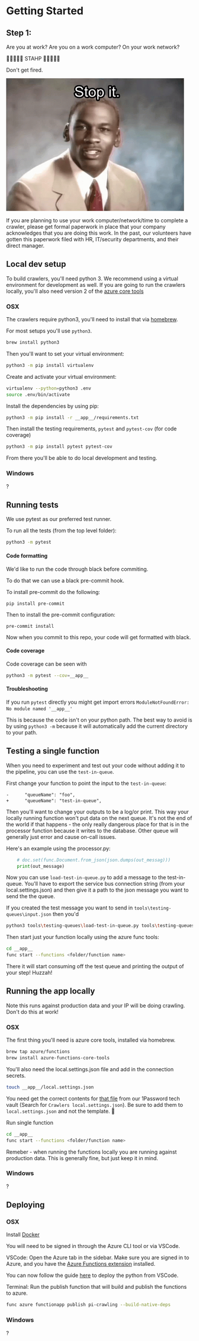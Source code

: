 # Getting Started

## Step 1:

Are you at work? Are you on a work computer? On your work network?

🛑🛑🛑🛑🛑 STAHP 🛑🛑🛑🛑🛑

Don't get fired.

![mj](./imgs/stahp.gif)

If you are planning to use your work computer/network/time to complete a crawler, please get formal paperwork in place that your company acknowledges that you are doing this work. In the past, our volunteers have gotten this paperwork filed with HR, IT/security departments, and their direct manager.

## Local dev setup

To build crawlers, you'll need python 3. We recommend using a virtual environment for development as well. If you are going to run the crawlers locally, you'll also need version 2 of the [azure core tools](https://docs.microsoft.com/en-us/azure/azure-functions/functions-run-local)

### OSX

The crawlers require python3, you'll need to install that via [homebrew](https://brew.sh/).

For most setups you'll use `python3`.

```bash
brew install python3
```

Then you'll want to set your virtual environment:

```bash
python3 -m pip install virtualenv
```

Create and activate your virtual environment:

```bash
virtualenv --python=python3 .env
source .env/bin/activate
```

Install the dependencies by using pip:

```bash
python3 -m pip install -r __app__/requirements.txt
```

Then install the testing requirements, `pytest` and `pytest-cov` (for code coverage)

```bash
python3 -m pip install pytest pytest-cov
```

From there you'll be able to do local development and testing.

### Windows

?

## Running tests

We use pytest as our preferred test runner.

To run all the tests (from the top level folder):

```bash
python3 -m pytest
```

#### Code formatting

We'd like to run the code through black before commiting.

To do that we can use a black pre-commit hook.

To install pre-commit do the following:

```
pip install pre-commit
```

Then to install the pre-commit configuration:

```
pre-commit install
```

Now when you commit to this repo, your code will get formatted with black.

#### Code coverage

Code coverage can be seen with

```bash
python3 -m pytest --cov=__app__
```

#### Troubleshooting

If you run `pytest` directly you might get import errors `ModuleNotFoundError: No module named '__app__'`

This is because the code isn't on your python path. The best way to avoid is by using `python3 -m` because it will automatically add the current directory to your path.

## Testing a single function

When you need to experiment and test out your code without adding it to the pipeline, you can use the `test-in-queue`.

First change your function to point the input to the `test-in-queue`:

```git
-      "queueName": "foo",
+      "queueName": "test-in-queue",
```

Then you'll want to change your outputs to be a log/or print. This way your locally running function won't put data on the next queue. It's not the end of the world if that happens - the only really dangerous place for that is in the processor function because it writes to the database. Other queue will generally just error and cause on-call issues.

Here's an example using the processor.py:

```python
    # doc.set(func.Document.from_json(json.dumps(out_messag)))
    print(out_message)
```

Now you can use `load-test-in-queue.py` to add a message to the test-in-queue. You'll have to export the service bus connection string (from your local.settings.json) and then give it a path to the json message you want to send the the queue.

If you created the test message you want to send in `tools\testing-queues\input.json` then you'd

```bash
python3 tools\testing-queues\load-test-in-queue.py tools\testing-queues\input.json
```

Then start just your function locally using the azure func tools:

```bash
cd __app__
func start --functions <folder/function name>
```

There it will start consuming off the test queue and printing the output of your step! Huzzah!

## Running the app locally

Note this runs against production data and your IP will be doing crawling. Don't do this at work!

### OSX

The first thing you'll need is azure core tools, installed via homebrew.

```bash
brew tap azure/functions
brew install azure-functions-core-tools
```

You'll also need the local.settings.json file and add in the connection secrets.

```bash
touch __app__/local.settings.json
```

You need get the correct contents for [that file](https://seattleagainstslavery.1password.com/vaults/w7thy5yzefbs2ktmljr3hapjde/allitems/iiwajonqqvhgramy5yksmdyiba) from our 1Password tech vault (Search for `Crawlers local.settings.json`). Be sure to add them to `local.settings.json` and not the template. 🙂

Run single function

```bash
cd __app__
func start --functions <folder/function name>
```

Remeber - when running the functions locally you are running against production data. This is generally fine, but just keep it in mind.

### Windows

?

## Deploying

### OSX

Install [Docker](https://docs.docker.com/docker-for-mac/install/)

You will need to be signed in through the Azure CLI tool or via VSCode.

VSCode:
Open the Azure tab in the sidebar. Make sure you are signed in to Azure, and you have the [Azure Functions extension](https://marketplace.visualstudio.com/items?itemName=ms-azuretools.vscode-azurefunctions) installed.

You can now follow the guide [here](https://docs.microsoft.com/en-us/azure/developer/python/tutorial-vs-code-serverless-python-05) to deploy the python from VSCode.

Terminal:
Run the publish function that will build and publish the functions to azure.

```bash
func azure functionapp publish pi-crawling --build-native-deps
```

### Windows

?
